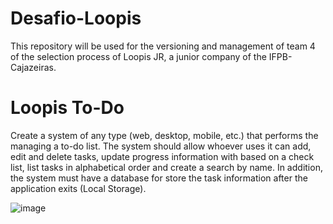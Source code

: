 # Desafio-Loopis
This repository will be used for the versioning and management of team 4 of the selection process of Loopis JR, a junior company of the IFPB-Cajazeiras.
# Loopis To-Do
Create a system of any type (web, desktop, mobile, etc.) that performs the
managing a to-do list. The system should allow whoever uses it
can add, edit and delete tasks, update progress information with
based on a check list, list tasks in alphabetical order and create a
search by name. In addition, the system must have a database for
store the task information after the application exits (Local Storage).

![image](https://user-images.githubusercontent.com/44758448/141035996-347d073c-3ef4-44cd-9063-ff6fa5829fba.png)
